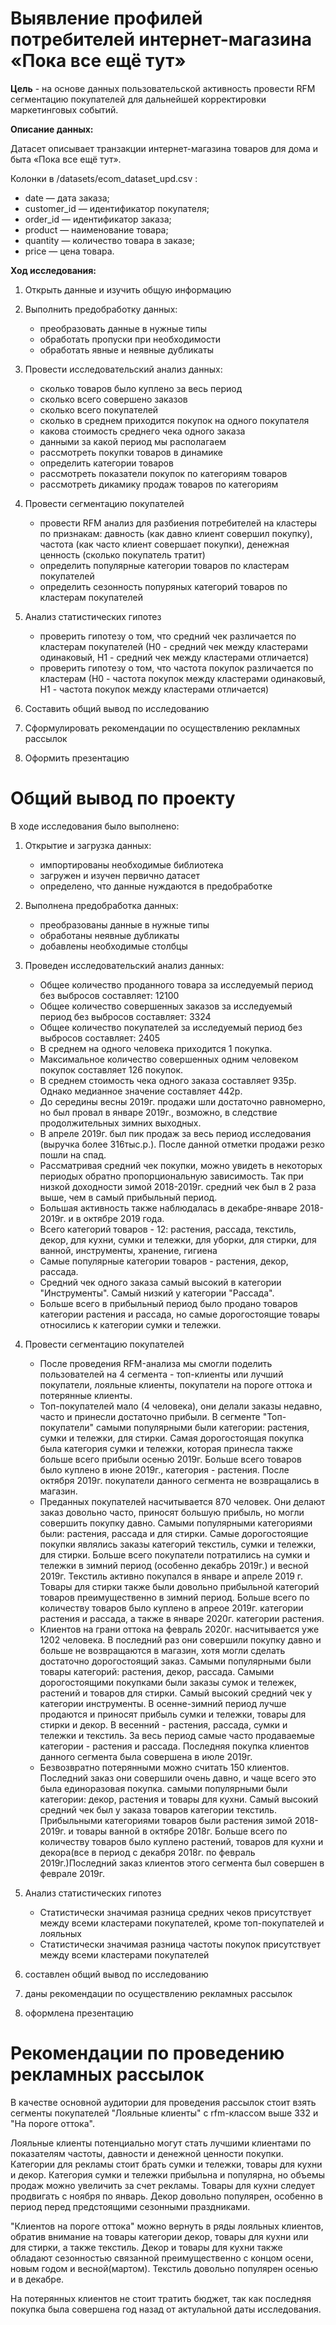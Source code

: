 # Выявление профилей потребителей интернет-магазина «Пока все ещё тут»

**Цель** - на основе данных пользовательской активность провести RFM сегментацию покупателей для дальнейшей корректировки маркетинговых событий.

**Описание данных:**

Датасет описывает транзакции интернет-магазина товаров для дома и быта «Пока все ещё тут».

Колонки в /datasets/ecom_dataset_upd.csv :
- date — дата заказа;
- customer_id — идентификатор покупателя;
- order_id — идентификатор заказа;
- product — наименование товара;
- quantity — количество товара в заказе;
- price — цена товара.


**Ход исследования:**
1. Открыть данные и изучить общую информацию
2. Выполнить предобработку данных:
    - преобразовать данные в нужные типы
    - обработать пропуски при необходимости
    - обработать явные и неявные дубликаты
3. Провести исследовательский анализ данных:
    - сколько товаров было куплено за весь период
    - сколько всего совершено заказов
    - сколько всего покупателей
    - сколько в среднем приходится покупок на одного покупателя
    - какова стоимость среднего чека одного заказа
    - данными за какой период мы располагаем
    - рассмотреть покупки товаров в динамике
    - определить категории товаров
    - рассмотреть показатели покупок по категориям товаров
    - рассмотреть дикамику продаж товаров по категориям

4. Провести сегментацию покупателей
    - провести RFM анализ для разбиения потребителей на кластеры по признакам: давность (как давно клиент совершил покупку), частота (как часто клиент совершает покупки), денежная ценность (сколько покупатель тратит)
    - определить популярные категории товаров по кластерам покупателей
    - определить сезонность попуряных категорий товаров по кластерам покупателей 
5. Анализ статистических гипотез
    - проверить гипотезу о том, что средний чек различается по кластерам покупателей (Н0 - средний чек между кластерами одинаковый, Н1 - средний чек между кластерами отличается)
    - проверить гипотезу о том, что частота покупок различается по кластерам (Н0 - частота покупок между кластерами одинаковый, Н1 - частота покупок между кластерами отличается)
6. Составить общий вывод по исследованию
7. Сформулировать рекомендации по осуществлению рекламных рассылок
8. Оформить презентацию

# Общий вывод по проекту
В ходе исследования было выполнено:
1. Открытие и загрузка данных:
    - импортированы необходимые библиотека
    - загружен и изучен первично датасет
    - определено, что данные нуждаются в предобработке
2. Выполнена предобработка данных:
    - преобразованы данные в нужные типы
    - обработаны неявные дубликаты
    - добавлены необходимые столбцы
3. Проведен исследовательский анализ данных:
    - Общее количество проданного товара за исследуемый период без выбросов составляет: 12100
    - Общее количество совершенных заказов за исследуемый период без выбросов составляет: 3324
    - Общее количество покупателей за исследуемый период без выбросов составляет: 2405
    - В среднем на одного человека приходится 1 покупка. 
    - Максимальное количество совершенных одним человеком покупок составляет 126 покупок.
    - В среднем стоимость чека одного заказа составляет 935р. Однако медианное значение составляет 442р.
    - До середины весны 2019г. продажи шли достаточно равномерно, но был провал в январе 2019г., возможно, в следствие продолжительных зимних выходных.
    - В апреле 2019г. был пик продаж за весь период исследования (выручка более 316тыс.р.). После данной отметки продажи резко пошли на спад.
    - Рассматривая средний чек покупки, можно увидеть в некоторых периодых обратно пропорциональную зависимость. Так при низкой доходности зимой 2018-2019г. средний чек был в 2 раза выше, чем в самый прибыльный период.
    - Большая активность также наблюдалась в декабре-январе 2018-2019г. и в октябре 2019 года.
    - Всего категорий товаров - 12: растения, рассада, текстиль, декор, для кухни, сумки и тележки, для уборки, для стирки, для ванной, инструменты, хранение, гигиена
    - Самые популярные категории товаров - растения, декор, рассада.
    - Средний чек одного заказа самый высокий в категории "Инструменты". Самый низкий у категории "Рассада".
    - Больше всего в прибыльный период было продано товаров категории растения и рассада, но самые дорогостоящие товары относились к категории сумки и тележки.

4. Провести сегментацию покупателей
    - После проведения RFM-анализа мы смогли поделить пользователей на 4 сегмента - топ-клиенты или лучший покупатели, лояльные клиенты, покупатели на пороге оттока и потерянные клиенты.
    - Топ-покупателей мало (4 человека), они делали заказы недавно, часто и принесли достаточно прибыли. В сегменте "Топ-покупатели" самыми популярными были категории: растения, сумки и тележки, для стирки. Самая дорогостоящая покупка была категория сумки и тележки, которая принесла также больше всего прибыли осенью 2019г. Больше всего товаров было куплено в июне 2019г., категория - растения. После октября 2019г. покупатели данного сегмента не возвращались в магазин.
    - Преданных покупателей насчитывается 870 человек. Они делают заказ довольно часто, приносят большую прибыль, но могли совершить покупку давно. Самыми популярными категориями были: растения, рассада и для стирки. Самые дорогостоящие покупки являлись заказы категорий текстиль, сумки и тележки, для стирки. Больше всего покупатели потратились на сумки и тележки в зимний период (особенно декабрь 2019г.) и весной 2019г. Текстиль активно покупался в январе и апреле 2019 г. Товары для стирки также были довольно прибыльной категорий товаров преимущественно в зимний период. Больше всего по количеству товаров было куплено в апреое 2019г. категории растения и рассада, а также в январе 2020г. категории растения.
    - Клиентов на грани оттока на февраль 2020г. насчитывается уже 1202 человека. В последний раз они совершили покупку давно и больше не возвращаются в магазин, хотя могли сделать достаточно дорогостоящий заказ. Самыми популярными были товары категорий: растения, декор, рассада. Самыми дорогостоящими покупками были заказы сумок и тележек, растений и товаров для стирки. Самый высокий средний чек у категории инструменты. В осенне-зимний период лучше продаются и приносят прибыль сумки и тележки, товары для стирки и декор. В весенний - растения, рассада, сумки и тележки и текстиль. За весь период самые часто продаваемые категории - растения и рассада. Последняя покупка клиентов данного сегмента была совершена в июле 2019г.
    - Безвозвратно потерянными можно считать 150 клиентов. Последний заказ они совершили очень давно, и чаще всего это была единоразовая покупка. самыми популярными были категории: декор, растения и товары для кухни. Самый высокий средний чек был у заказа товаров категории текстиль. Прибыльными категориями товаров были растения зимой 2018-2019г. и товары ванной в октябре 2018г. Больше всего по количеству товаров было куплено растений, товаров для кухни и декора(все в период с декабря 2018г. по февраль 2019г.)Последний заказ клиентов этого сегмента был совершен в феврале 2019г.
5. Анализ статистических гипотез
    - Статистически значимая разница средних чеков присутствует между всеми кластерами покупателей, кроме топ-покупателей и лояльных
    - Статистически значимая разница частоты покупок присутствует между всеми кластерами покупателей
6. составлен общий вывод по исследованию
7. даны рекомендации по осуществлению рекламных рассылок
8. оформлена презентацию

# Рекомендации по проведению рекламных рассылок
В качестве основной аудитории для проведения рассылок стоит взять сегменты покупателей "Лояльные клиенты" с rfm-классом выше 332 и "На пороге оттока".

Лояльные клиенты потенциально могут стать лучшими клиентами по показателям частоты, давности и денежной ценности покупки. Категории для рекламы стоит брать сумки и тележки, товары для кухни и декор. Категория сумки и тележки прибыльна и популярна, но объемы продаж можно увеличить за счет рекламы. Товары для кухни следует продвигать с ноября по январь. Декор довольно популярен, особенно в период перед предстоящими сезонными праздниками.

"Клиентов на пороге оттока" можно вернуть в ряды лояльных клиентов, обратив внимание на товары категории декор, товары для кухни или для стирки, а также текстиль. Декор и товары для кухни также обладают сезонностью связанной преимущественно с концом осени, новым годом и весной(мартом). Текстиль довольно популярен осенью и в декабре.

На потерянных клиентов не стоит тратить бюджет, так как последняя покупка была совершена год назад от актулальной даты исследования.
